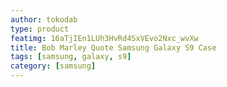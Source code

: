 ```yaml
---
author: tokodab
type: product
featimg: 16aTjIEn1LUh3HvRd4SxVEvo2Nxc_wvXw
title: Bob Marley Quote Samsung Galaxy S9 Case
tags: [samsung, galaxy, s9]
category: [samsung]
---
```

